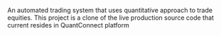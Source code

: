 An automated trading system that uses quantitative approach to trade equities.
This project is a clone of the live production source code that current resides in QuantConnect platform